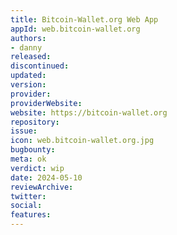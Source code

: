```yaml
---
title: Bitcoin-Wallet.org Web App
appId: web.bitcoin-wallet.org
authors:
- danny
released: 
discontinued: 
updated: 
version: 
provider: 
providerWebsite: 
website: https://bitcoin-wallet.org
repository: 
issue: 
icon: web.bitcoin-wallet.org.jpg
bugbounty: 
meta: ok
verdict: wip
date: 2024-05-10
reviewArchive:
twitter: 
social:
features:
---
```

